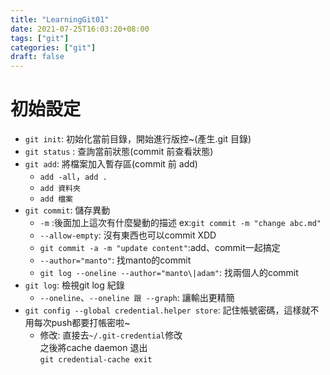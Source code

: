 ```yaml
---
title: "LearningGit01"
date: 2021-07-25T16:03:20+08:00
tags: ["git"]
categories: ["git"]
draft: false
---
```

# 初始設定
- `git init`: 初始化當前目錄，開始進行版控~(產生.git 目錄)
- `git status` : 查詢當前狀態(commit 前查看狀態)
- `git add`: 將檔案加入暫存區(commit 前 add)
    - `add -all`，`add .`
    - `add 資料夾`
    - `add 檔案`
- `git commit`: 儲存異動
    - `-m` :後面加上這次有什麼變動的描述 ex:`git commit -m "change abc.md"`
    - `--allow-empty`: 沒有東西也可以commit XDD
    - `git commit -a -m "update content"`:add、commit一起搞定
    - `--author="manto"`: 找manto的commit
    - `git log --oneline --author="manto\|adam"`: 找兩個人的commit
- `git log`: 檢視git log 紀錄
    - `--oneline`、`--oneline 跟 --graph`: 讓輸出更精簡
- `git config --global credential.helper store`: 記住帳號密碼，這樣就不用每次push都要打帳密啦~
    - 修改: 直接去`~/.git-credential`修改  
    之後將cache daemon 退出  
    `git credential-cache exit`